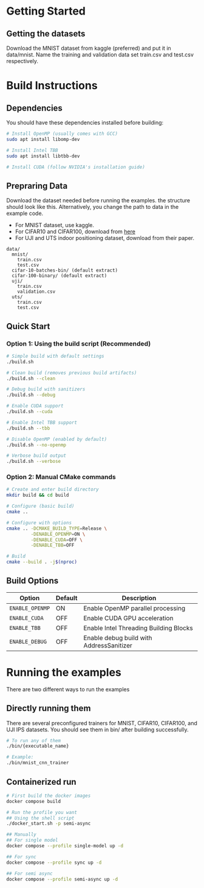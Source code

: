 # Getting Started

## Getting the datasets
Download the MNIST dataset from kaggle (preferred) and put it in data/mnist. Name the training and validation data set train.csv and test.csv respectively.

# Build Instructions

## Dependencies
You should have these dependencies installed before building:

```bash
# Install OpenMP (usually comes with GCC)
sudo apt install libomp-dev

# Install Intel TBB
sudo apt install libtbb-dev

# Install CUDA (follow NVIDIA's installation guide)
```

## Prepraring Data
Download the dataset needed before running the examples.
the structure should look like this. Alternatively, you change the path to data in the example code.

- For MNIST dataset, use kaggle.
- For CIFAR10 and CIFAR100, download from
[here](https://www.cs.toronto.edu/~kriz/cifar.html)
- For UJI and UTS indoor positioning dataset, download from their paper.

```
data/
  mnist/
    train.csv
    test.csv
  cifar-10-batches-bin/ (default extract)
  cifar-100-binary/ (default extract)
  uji/
    train.csv
    validation.csv
  uts/
    train.csv
    test.csv
```
## Quick Start

### Option 1: Using the build script (Recommended)
```bash
# Simple build with default settings
./build.sh

# Clean build (removes previous build artifacts)
./build.sh --clean

# Debug build with sanitizers
./build.sh --debug

# Enable CUDA support
./build.sh --cuda

# Enable Intel TBB support
./build.sh --tbb

# Disable OpenMP (enabled by default)
./build.sh --no-openmp

# Verbose build output
./build.sh --verbose
```

### Option 2: Manual CMake commands
```bash
# Create and enter build directory
mkdir build && cd build

# Configure (basic build)
cmake ..

# Configure with options
cmake .. -DCMAKE_BUILD_TYPE=Release \
         -DENABLE_OPENMP=ON \
         -DENABLE_CUDA=OFF \
         -DENABLE_TBB=OFF

# Build
cmake --build . -j$(nproc)
```

## Build Options

| Option | Default | Description |
|--------|---------|-------------|
| `ENABLE_OPENMP` | ON | Enable OpenMP parallel processing |
| `ENABLE_CUDA` | OFF | Enable CUDA GPU acceleration |
| `ENABLE_TBB` | OFF | Enable Intel Threading Building Blocks |
| `ENABLE_DEBUG` | OFF | Enable debug build with AddressSanitizer |

# Running the examples
There are two different ways to run the examples

## Directly running them
There are several preconfigured trainers for MNIST, CIFAR10, CIFAR100, and UJI IPS datasets. You should see them in bin/ after building successfully. 

```bash
# To run any of them
./bin/{executable_name}

# Example: 
./bin/mnist_cnn_trainer
```

## Containerized run

```bash
# First build the docker images
docker compose build

# Run the profile you want
## Using the shell script
./docker_start.sh -p semi-async

## Manually
## For single model
docker compose --profile single-model up -d

## For sync
docker compose --profile sync up -d

## For semi async
docker compose --profile semi-async up -d
```
